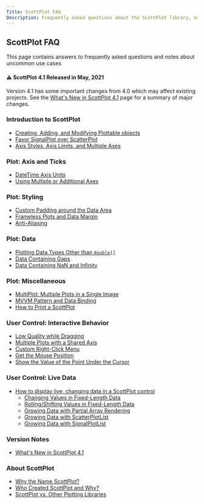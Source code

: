 ```yaml
---
Title: ScottPlot FAQ
Description: Frequently asked questions about the ScottPlot library, user controls, and implementation suggestions.
---
```


## ScottPlot FAQ

This page contains answers to frequently asked questions and notes about uncommon use cases

<div class="alert alert-primary" role="alert">
  <h4 class="alert-heading">⚠️ ScottPlot 4.1 Released in May, 2021</h4>
  Version 4.1 has some important changes from 4.0 which may affect existing projects.
  See the <a href="version-4.1">What's New in ScottPlot 4.1</a> page for a summary of major changes.
</div>

### Introduction to ScottPlot
* [Creating, Adding, and Modifying Plottable objects](plottable)
* [Favor SignalPlot over ScatterPlot](scatter-vs-signal)
* [Axis Styles, Axis Limits, and Multiple Axes](axis)

### Plot: Axis and Ticks
* [DateTime Axis Units](datetime)
* [Using Multiple or Additional Axes](multi-axis)

### Plot: Styling
* [Custom Padding around the Data Area](padding)
* [Frameless Plots and Data Margin](padding/#frameless-plot)
* [Anti-Aliasing](anti-aliasing)

### Plot: Data
* [Plotting Data Types Other than `double[]`](data-format)
* [Data Containing Gaps](data-gaps)
* [Data Containing NaN and Infinity](nan)

### Plot: Miscellaneous
* [MultiPlot: Multiple Plots in a Single Image](multiplot)
* [MVVM Pattern and Data Binding](mvvm)
* [How to Print a ScottPlot](print)

### User Control: Interactive Behavior
* [Low Quality while Dragging](anti-aliasing)
* [Multiple Plots with a Shared Axis](shared-axes)
* [Custom Right-Click Menu](right-click-menu)
* [Get the Mouse Position](mouse-position)
* [Show the Value of the Point Under the Cursor](mouse-position#highlight-the-data-point-near-the-cursor)

### User Control: Live Data
* [How to display live, changing data in a ScottPlot control](live-data)
  * [Changing Values in Fixed-Length Data](live-data/#changing-fixed-length-data)
  * [Rolling/Shifting Values in Fixed-Length Data](live-data/#rolling-fixed-length-data)
  * [Growing Data with Partial Array Rendering](live-data/#growing-data-with-partial-array-rendering)
  * [Growing Data with ScatterPlotList](live-data/#growing-data-with-scatterplotlist)
  * [Growing Data with SignalPlotList](live-data/#growing-data-with-signalplotlist)

### Version Notes
* [What's New in ScottPlot 4.1](version-4.1)

### About ScottPlot
* [Why the Name _ScottPlot_?](history/#what-s-with-the-name)
* [Who Created ScottPlot and Why?](history)
* [ScottPlot vs. Other Plotting Libraries](compare)